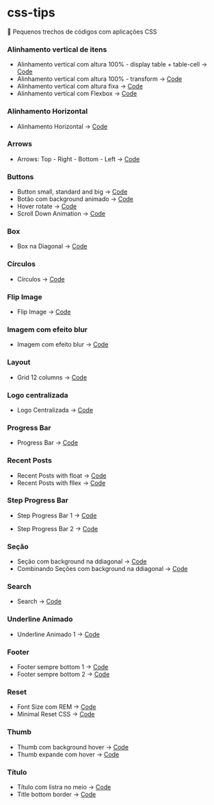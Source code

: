 # css-tips
:pushpin: Pequenos trechos de códigos com aplicações CSS

### Alinhamento vertical de itens
- Alinhamento vertical com altura 100% - display table + table-cell -> [Code](https://github.com/theandersonn/css-tips/blob/master/tips/alinhamento-vertical-cemporcento.html) 
- Alinhamento vertical com altura 100% - transform -> [Code](https://github.com/theandersonn/css-tips/blob/master/tips/alinhamento-vertical-cemporcento-2.html) 
- Alinhamento vertical com altura fixa -> [Code](https://github.com/theandersonn/css-tips/blob/master/tips/alinhamento-vertical-fixo.html) 
- Alinhamento vertical com Flexbox -> [Code](https://github.com/theandersonn/css-tips/blob/master/tips/alinhamento-vertical-com-fexbox.html) 

### Alinhamento Horizontal
- Alinhamento Horizontal -> [Code](https://github.com/theandersonn/css-tips/blob/master/tips/alinhamento-horizontal.html) 

### Arrows
- Arrows: Top - Right - Bottom - Left -> [Code](https://github.com/theandersonn/css-tips/blob/master/tips/arrows.html) 

### Buttons
- Button small, standard and big -> [Code](https://github.com/theandersonn/css-tips/blob/master/tips/buttons.html) 
- Botão com background animado -> [Code](https://github.com/theandersonn/css-tips/blob/master/tips/botao-background-animado.html) 
- Hover rotate -> [Code](https://github.com/theandersonn/css-tips/blob/master/tips/rotate-hover.html) 
- Scroll Down Animation -> [Code](https://github.com/theandersonn/css-tips/blob/master/tips/scroll-down-animation.html) 

### Box
- Box na Diagonal -> [Code](https://github.com/theandersonn/css-tips/blob/master/tips/box-na-diagonal.html) 

### Círculos
- Círculos -> [Code](https://github.com/theandersonn/css-tips/blob/master/tips/circulos.html) 

### Flip Image
- Flip Image -> [Code](https://github.com/theandersonn/css-tips/blob/master/tips/flip-image.html) 

### Imagem com efeito blur
- Imagem com efeito blur -> [Code](https://github.com/theandersonn/css-tips/blob/master/tips/imagem-com-efeito-blur.html) 

### Layout
- Grid 12 columns -> [Code](https://github.com/theandersonn/css-tips/blob/master/tips/grid.html) 

### Logo centralizada
- Logo Centralizada -> [Code](https://github.com/theandersonn/css-tips/blob/master/tips/logo-centralizada.html) 

### Progress Bar
- Progress Bar -> [Code](https://github.com/theandersonn/css-tips/blob/master/tips/progress-bar.html) 

### Recent Posts
- Recent Posts with float -> [Code](https://github.com/theandersonn/css-tips/blob/master/tips/recent-posts__float.html) 
- Recent Posts with fllex -> [Code](https://github.com/theandersonn/css-tips/blob/master/tips/recent-posts__flex.html) 

### Step Progress Bar
- Step Progress Bar 1 -> [Code](https://github.com/theandersonn/css-tips/blob/master/tips/step-progress-bar-1.html) 

- Step Progress Bar 2 -> [Code](https://github.com/theandersonn/css-tips/blob/master/tips/step-progress-bar-2.html) 

### Seção
- Seção com background na ddiagonal -> [Code](https://github.com/theandersonn/css-tips/blob/master/tips/secao-background-diagonal-1.html) 
- Combinando Seções com background na ddiagonal -> [Code](https://github.com/theandersonn/css-tips/blob/master/tips/secao-background-diagonal-2.html) 

### Search
- Search -> [Code](https://github.com/theandersonn/css-tips/blob/master/tips/search.html) 

### Underline Animado
- Underline Animado 1 -> [Code](https://github.com/theandersonn/css-tips/blob/master/tips/underline-animado-1.html) 

### Footer
- Footer sempre bottom 1 -> [Code](https://github.com/theandersonn/css-tips/blob/master/tips/footer-sempre-bottom-1.html) 
- Footer sempre bottom 2 -> [Code](https://github.com/theandersonn/css-tips/blob/master/tips/footer-sempre-bottom-2.html) 

### Reset
- Font Size com REM -> [Code](https://github.com/theandersonn/css-tips/blob/master/tips/font-size-com-rem.html) 
- Minimal Reset CSS -> [Code](https://github.com/theandersonn/css-tips/blob/master/tips/minimal-reset-css.html) 

### Thumb
- Thumb com background hover -> [Code](https://github.com/theandersonn/css-tips/blob/master/tips/thumb-com-bg-hover.html)
- Thumb expande com hover -> [Code](https://github.com/theandersonn/css-tips/blob/master/tips/thumb-expande-hover.html)

### Título
- Título com listra no meio -> [Code](https://github.com/theandersonn/css-tips/blob/master/tips/titulo-com-listra-meio.html)
- Title bottom border -> [Code](https://github.com/theandersonn/css-tips/blob/master/tips/title-bottom-border.html)